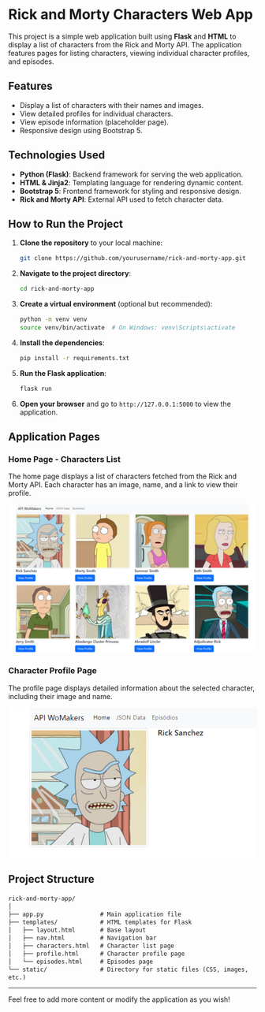 
# Rick and Morty Characters Web App

This project is a simple web application built using **Flask** and **HTML** to display a list of characters from the Rick and Morty API. The application features pages for listing characters, viewing individual character profiles, and episodes.

## Features

- Display a list of characters with their names and images.
- View detailed profiles for individual characters.
- View episode information (placeholder page).
- Responsive design using Bootstrap 5.

## Technologies Used

- **Python (Flask)**: Backend framework for serving the web application.
- **HTML & Jinja2**: Templating language for rendering dynamic content.
- **Bootstrap 5**: Frontend framework for styling and responsive design.
- **Rick and Morty API**: External API used to fetch character data.

## How to Run the Project

1. **Clone the repository** to your local machine:
   ```bash
   git clone https://github.com/yourusername/rick-and-morty-app.git
   ```
   
2. **Navigate to the project directory**:
   ```bash
   cd rick-and-morty-app
   ```

3. **Create a virtual environment** (optional but recommended):
   ```bash
   python -m venv venv
   source venv/bin/activate  # On Windows: venv\Scripts\activate
   ```

4. **Install the dependencies**:
   ```bash
   pip install -r requirements.txt
   ```

5. **Run the Flask application**:
   ```bash
   flask run
   ```

6. **Open your browser** and go to `http://127.0.0.1:5000` to view the application.

## Application Pages

### Home Page - Characters List
The home page displays a list of characters fetched from the Rick and Morty API. Each character has an image, name, and a link to view their profile.

![Home Page](home.png)

### Character Profile Page
The profile page displays detailed information about the selected character, including their image and name.

![Character Profile Page](character.png)


## Project Structure

```
rick-and-morty-app/
│
├── app.py                # Main application file
├── templates/            # HTML templates for Flask
│   ├── layout.html       # Base layout
│   ├── nav.html          # Navigation bar
│   ├── characters.html   # Character list page
│   ├── profile.html      # Character profile page
│   └── episodes.html     # Episodes page
└── static/               # Directory for static files (CSS, images, etc.)
```

---

Feel free to add more content or modify the application as you wish!
